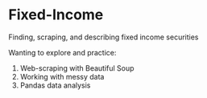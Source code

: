 # Fixed-Income
Finding, scraping, and describing fixed income securities

Wanting to explore and practice:

1. Web-scraping with Beautiful Soup
2. Working with messy data
3. Pandas data analysis

